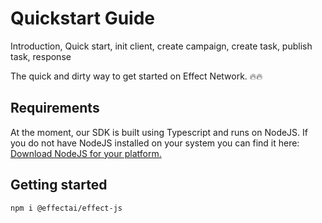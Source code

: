 # Quickstart Guide

Introduction, Quick start, init client, create campaign, create task, publish task, response


The quick and dirty way to get started on Effect Network. 🔥:fire:

## Requirements
At the moment, our SDK is built using Typescript and runs on NodeJS. If you do not have NodeJS installed on your system you can find it here:
[Download NodeJS for your platform.](https://nodejs.org/en/download/)

## Getting started

```bash
npm i @effectai/effect-js
```
